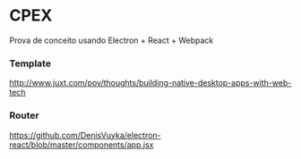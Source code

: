 # CPEX

Prova de conceito usando Electron + React + Webpack

### Template
http://www.juxt.com/pov/thoughts/building-native-desktop-apps-with-web-tech

### Router
https://github.com/DenisVuyka/electron-react/blob/master/components/app.jsx
